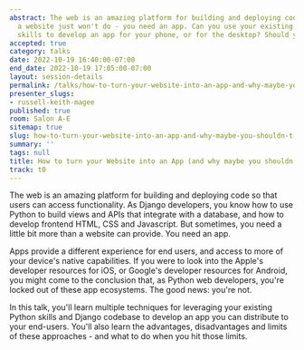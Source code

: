 ```yaml
---
abstract: The web is an amazing platform for building and deploying code. But sometimes,
  a website just won't do - you need an app. Can you use your existing web development
  skills to develop an app for your phone, or for the desktop? Should you?
accepted: true
category: talks
date: 2022-10-19 16:40:00-07:00
end_date: 2022-10-19 17:05:00-07:00
layout: session-details
permalink: /talks/how-to-turn-your-website-into-an-app-and-why-maybe-you-shouldn-t/
presenter_slugs:
- russell-keith-magee
published: true
room: Salon A-E
sitemap: true
slug: how-to-turn-your-website-into-an-app-and-why-maybe-you-shouldn-t
summary: ''
tags: null
title: How to turn your Website into an App (and why maybe you shouldn't!)
track: t0
---
```


The web is an amazing platform for building and deploying code so that users can access functionality. As Django developers, you know how to use Python to build views and APIs that integrate with a database, and how to develop frontend HTML, CSS and Javascript. But sometimes, you need a little bit more than a website can provide. You need an app. 

Apps provide a different experience for end users, and access to more of your device's native capabilities. If you were to look into the Apple's developer resources for iOS, or Google's developer resources for Android, you might come to the conclusion that, as Python web developers, you're locked out of these app ecosystems. The good news: you're not. 

In this talk, you'll learn multiple techniques for leveraging your existing Python skills and Django codebase to develop an app you can distribute to your end-users. You'll also learn the advantages,  disadvantages and limits of these approaches - and what to do when you hit those limits.
